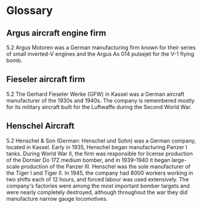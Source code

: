# Glossary

## Argus aircraft engine firm
5.2
Argus Motoren was a German manufacturing firm known for their series of small inverted-V engines and the Argus As 014 pulsejet for the V-1 flying bomb.

## Fieseler aircraft firm
5.2
The Gerhard Fieseler Werke (GFW) in Kassel was a German aircraft manufacturer of the 1930s and 1940s. The company is remembered mostly for its military aircraft built for the Luftwaffe during the Second World War.

## Henschel Aircraft
5.2
Henschel & Son (German: Henschel und Sohn) was a German company, located in Kassel. 
Early in 1935, Henschel began manufacturing Panzer I tanks. During World War II, the firm was responsible for license production of the Dornier Do 17Z medium bomber, and in 1939–1940 it began large-scale production of the Panzer III. Henschel was the sole manufacturer of the Tiger I and Tiger II. In 1945, the company had 8000 workers working in two shifts each of 12 hours, and forced labour was used extensively. The company's factories were among the most important bomber targets and were nearly completely destroyed, although throughout the war they did manufacture narrow gauge locomotives.
